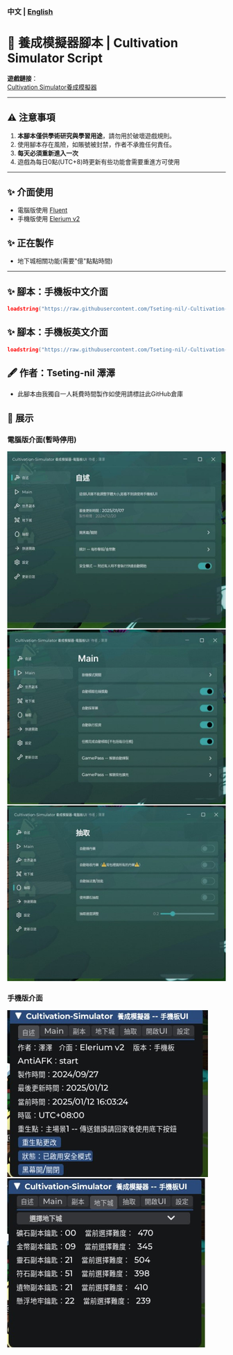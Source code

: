 ### 中文 | [English](READMEen.md)
# 🌟 養成模擬器腳本 | Cultivation Simulator Script

**遊戲鏈接**：  
[Cultivation Simulator養成模擬器](https://www.roblox.com/games/18645473062/UPD21-Cultivation-Simulator)

---

## ⚠️ 注意事項
1. **本腳本僅供學術研究與學習用途**，請勿用於破壞遊戲規則。
2. 使用腳本存在風險，如賬號被封禁，作者不承擔任何責任。
3. **每天必須重新進入一次**
4. 遊戲為每日0點(UTC+8)時更新有些功能會需要重進方可使用
   
---

## ✨ 介面使用
- 電腦版使用 [Fluent](https://github.com/dawid-scripts/Fluent)
- 手機版使用 [Elerium v2](https://github.com/memejames/elerium-v2-ui-library)


## ✨ 正在製作
- 地下城相關功能(需要"億"點點時間)

---

## ✨ 腳本：手機板中文介面
```lua
loadstring("https://raw.githubusercontent.com/Tseting-nil/-Cultivation-Simulator-script/refs/heads/main/%E6%89%8B%E6%A9%9F%E7%AB%AFUI/%E9%A4%8A%E6%88%90%E6%A8%A1%E6%93%AC%E5%99%A8(%E6%89%8B%E6%A9%9F%E7%AB%AF)%E4%B8%AD%E6%96%87%E9%9D%A2%E6%9D%BF.lua")()
```
## ✨ 腳本：手機板英文介面
```lua
loadstring("https://raw.githubusercontent.com/Tseting-nil/-Cultivation-Simulator-script/refs/heads/main/%E6%89%8B%E6%A9%9F%E7%AB%AFUI/%E9%A4%8A%E6%88%90%E6%A8%A1%E6%93%AC%E5%99%A8(%E6%89%8B%E6%A9%9F%E7%AB%AF)%E8%8B%B1%E6%96%87%E9%9D%A2%E6%9D%BF.lua")()
```

## 🖋 作者：Tseting-nil 澤澤 
  - 此腳本由我獨自一人耗費時間製作如使用請標註此GitHub倉庫
  
## 📸 展示

### 電腦版介面(暫時停用)
![電腦版 UI 展示 1](https://github.com/Tseting-nil/-Cultivation-Simulator-script/blob/main/%E5%9C%96%E7%89%87/%E6%BC%94%E7%A4%BA1.jpg)  
![電腦版 UI 展示 2](https://github.com/Tseting-nil/-Cultivation-Simulator-script/blob/main/%E5%9C%96%E7%89%87/%E6%BC%94%E7%A4%BA2.jpg)  
![電腦版 UI 展示 3](https://github.com/Tseting-nil/-Cultivation-Simulator-script/blob/main/%E5%9C%96%E7%89%87/%E6%BC%94%E7%A4%BA3.jpg)  

### 手機版介面
![手機版 UI 展示 1](https://github.com/Tseting-nil/-Cultivation-Simulator-script/blob/main/%E5%9C%96%E7%89%87/%E6%BC%94%E7%A4%BA4.jpg)  
![手機版 UI 展示 2](https://github.com/Tseting-nil/-Cultivation-Simulator-script/blob/main/%E5%9C%96%E7%89%87/%E6%BC%94%E7%A4%BA5.jpg)  


